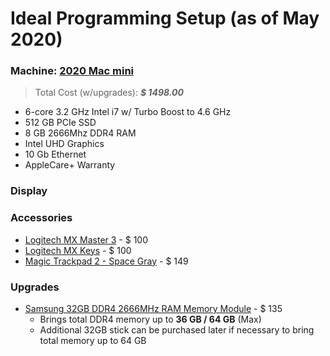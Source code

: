 # Ideal Programming Setup (as of May 2020)

### Machine: [2020 Mac mini](https://www.apple.com/mac-mini/)
> Total Cost (w/upgrades): *__$ 1498.00__*
- 6-core 3.2 GHz Intel i7 w/ Turbo Boost to 4.6 GHz
- 512 GB PCIe SSD
- 8 GB 2666Mhz DDR4 RAM
- Intel UHD Graphics
- 10 Gb Ethernet
- AppleCare+ Warranty

### Display


### Accessories

- [Logitech MX Master 3](https://www.logitech.com/en-us/product/mx-master-3) - $ 100
- [Logitech MX Keys](https://www.logitech.com/en-us/product/mx-keys-wireless-keyboard) - $ 100
- [Magic Trackpad 2 - Space Gray](https://www.apple.com/shop/product/MRMF2/magic-trackpad-2-space-gray?fnode=b7c4f06a5689f593155895a3d153ca9f1ed23161d7fca7a359fefd929d3e801cd9b0696671dcdd89af8ca29c1de9cbfe24d86746a76f8a2598b80f689a64b7ee854bffb961827117fd22f789c3bfaf667b90e0a078873755e7b7d2d7a405bb9a) - $ 149

### Upgrades

* [Samsung 32GB DDR4 2666MHz RAM Memory Module](https://www.amazon.com/gp/product/B07N124XDS/ref=ox_sc_act_title_3?smid=AHJ6HS5PQ4QLI&psc=1) - $ 135
	- Brings total DDR4 memory up to **36 GB / 64 GB** (Max)
	- Additional 32GB stick can be purchased later if necessary to bring total memory up to 64 GB


